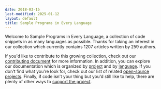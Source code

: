```yaml
---
date: 2018-03-15
last-modified: 2025-01-12
layout: default
title: Sample Programs in Every Language
---
```


Welcome to Sample Programs in Every Language, a collection of code snippets in as many languages as possible. Thanks for taking an interest in our collection which currently contains 1207 articles written by 259 authors.

If you'd like to contribute to this growing collection, check out our [contributing document](https://github.com/TheRenegadeCoder/sample-programs/blob/master/.github/CONTRIBUTING.md) for more information. In addition, you can explore our documentation which is organized by [project](/projects) and by [language](/languages). If you don't find what you're look for, check out our list of related [open-source projects](/related). Finally, if code isn't your thing but you'd still like to help, there are plenty of other ways to [support the project](https://therenegadecoder.com/updates/5-ways-you-can-support-the-renegade-coder/).